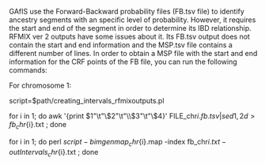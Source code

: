 GAfIS use the Forward-Backward probability files (FB.tsv file) to identify ancestry segments with an specific level of probability. However, it
requires the start and end of the segment in order to determine its IBD relationship. RFMIX ver 2 outputs have some issues about it. Its FB.tsv
output does not contain the start and end information and the MSP.tsv file contains a different number of lines. In order to obtain a MSP file
with the start and end information for the CRF points of the FB file, you can run the following commands:

For chromosome 1:

script=\$path/creating_intervals_rfmixoutputs.pl

for i in 1; do awk '{print \$1"\t"\\$2"\t"\\$3"\t"\\$4}' FILE_chr${i}.fb.tsv  | sed 1,2d >  fb_chr${i}.txt ; done

for i in 1; do perl $script -bim genmap_chr${i}.map -index fb_chr${i}.txt -out Intervals_chr${i}.txt ; done


